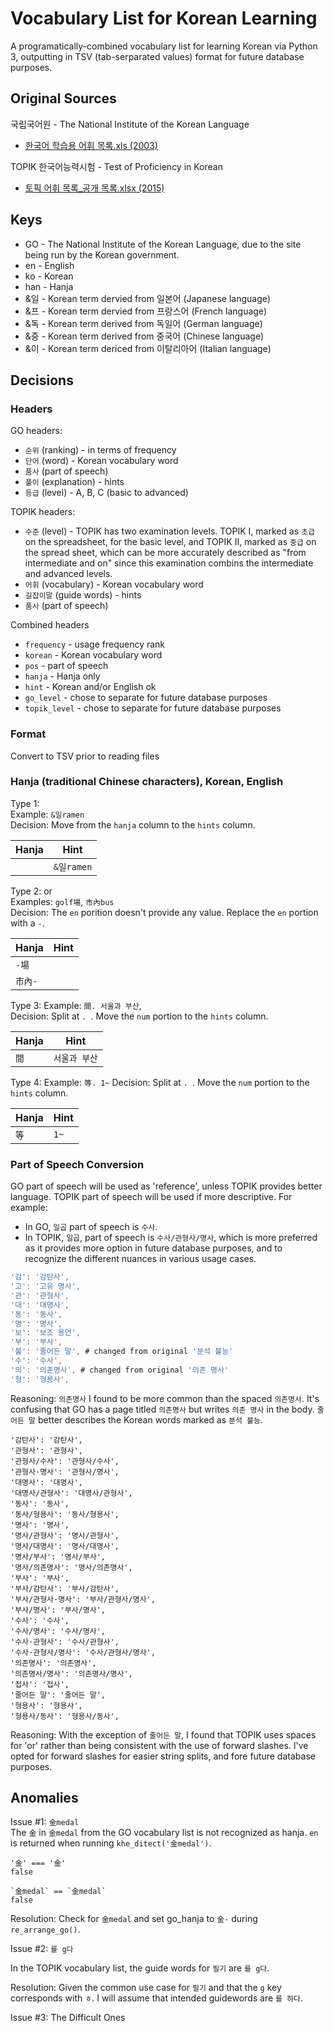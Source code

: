 # Vocabulary List for Korean Learning

A programatically-combined vocabulary list for learning Korean via Python 3, outputting in TSV (tab-serparated values) format for future database purposes.

## Original Sources

국립국어원 - The National Institute of the Korean Language
* [한국어 학습용 어휘 목록.xls (2003)](https://www.korean.go.kr/front/etcData/etcDataView.do?mn_id=46&etc_seq=71)

TOPIK 한국어능력시험 - Test of Proficiency in Korean
* [토픽 어휘 목록_공개 목록.xlsx (2015)](https://www.topik.go.kr/usr/cmm/subLocation.do?menuSeq=2110503&boardSeq=64217)

## Keys

* GO - The National Institute of the Korean Language, due to the site being run by the Korean government.
* en - English
* ko - Korean
* han - Hanja
* &일 - Korean term dervied from 일본어 (Japanese language)
* &프 - Korean term dervied from 프랑스어 (French language)
* &독 - Korean term derived from 독일어 (German language)
* &중 - Korean term derived from 중국어 (Chinese language)
* &이 - Korean term dericed from 이탈리아어 (Italian language)

## Decisions

### Headers

GO headers:
* `순위` (ranking) - in terms of frequency
* `단어` (word)	- Korean vocabulary word
* `품사` (part of speech)
* `풀이` (explanation) - hints
* `등급` (level) - A, B, C (basic to advanced)

TOPIK headers:
* `수준` (level) - TOPIK has two examination levels. TOPIK I, marked as `초급` on the spreadsheet, for the basic level, and TOPIK II, marked as `중급` on the spread sheet, which can be more accurately described as "from intermediate and on" since this examination combins the intermediate and advanced levels.
* `어휘` (vocabulary) - Korean vocabulary word
* `길잡이말` (guide words) - hints
* `품사` (part of speech)

Combined headers
* `frequency` - usage frequency rank
* `korean` - Korean vocabulary word
* `pos` - part of speech
* `hanja` - Hanja only
* `hint` - Korean and/or English ok
* `go_level` - chose to separate for future database purposes
* `topik_level` - chose to separate for future database purposes

### Format
 Convert to TSV prior to reading files

### Hanja (traditional Chinese characters), Korean, English

Type 1: <ampersand><ko><en>\
Example: `&일ramen`\
Decision: Move from the `hanja` column to the `hints` column.

| Hanja      | Hint |
| ----------- | ----------- |
|       | `&일ramen`       |


Type 2: <en><han> or <han><en>\
Examples: `golf場`, `市內bus`\
Decision: The `en` porition doesn't provide any value. Replace the `en` portion with a `-`.

| Hanja      | Hint |
| ----------- | ----------- |
| `-場`      |        |
| `市內-`   |         |

Type 3: <han><period><ko>
Example: `間. 서울과 부산`, \
Decision: Split at `. `. Move the `num` portion to the `hints` column.

| Hanja      | Hint |
| ----------- | ----------- |
| `間`      | `서울과 부산`       |

Type 4: <han><period><num>
Example: `等. 1~`
Decision: Split at `. `. Move the `num` portion to the `hints` column.

| Hanja      | Hint |
| ----------- | ----------- |
| `等`      | `1~`       |


### Part of Speech Conversion

GO part of speech will be used as 'reference', unless TOPIK provides better language. TOPIK part of speech will be used if more descriptive. For example:

- In GO, `일곱` part of speech is `수사`.
- In TOPIK, `일곱`, part of speech is `수사/관형사/명사`, which is more preferred as it provides more option in future database purposes, and to recognize the different nuances in various usage cases.

``` GO part of speech conversion
'감': '감탄사',
'고': '고유 명사',
'관': '관형사',
'대': '대명사',
'동': '동사',
'명': '명사',
'보': '보조 용언',
'부': '부사',
'불': '줄어든 말', # changed from original '분석 불능'
'수': '수사',
'의': '의존명사', # changed from original '의존 명사'
'형': '형용사',
```

Reasoning: `의존명사` I found to be more common than the spaced `의존명사`. It's confusing that GO has a page titled `의존명사` but writes `의존 명사` in the body. `줄어든 말` better describes the Korean words marked as `분석 불능`.

``` TOPIK part of speeech conversion
'감탄사': '감탄사',
'관형사': '관형사',
'관형사/수사': '관형사/수사',
'관형사·명사': '관형사/명사',
'대명사': '대명사',
'대명사/관형사': '대명사/관형사',
'동사': '동사',
'동사/형용사': '동사/형용사',
'명사': '명사',
'명사/관형사': '명사/관형사',
'명사/대명사': '명사/대명사',
'명사/부사': '명사/부사',
'명사/의존명사': '명사/의존명사',
'부사': '부사',
'부사/감탄사': '부사/감탄사',
'부사/관형사·명사': '부사/관형사/명사',
'부사/명사': '부사/명사',
'수사': '수사',
'수사/명사': '수사/명사',
'수사·관형사': '수사/관형사',
'수사·관형사/명사': '수사/관형사/명사',
'의존명사': '의존명사',
'의존명사/명사': '의존명사/명사',
'접사': '접사',
'줄어든 말': '줄어든 말',
'형용사': '형용사',
'형용사/동사': '형용사/동사',
```
Reasoning: With the exception of `줄어든 말`, I found that TOPIK uses spaces for 'or' rather than being consistent with the use of forward slashes. I've opted for forward slashes for easier string splits, and fore future database purposes.

## Anomalies 

Issue #1: `金medal`\
The `金` in `金medal` from the GO vocabulary list is not recognized as hanja. `en` is returned when running `khe_ditect('金medal')`.

``` tests
'金' === '金'
false

`金medal` == `金medal`
false
```
Resolution: Check for `金medal` and set go_hanja to `金-` during `re_arrange_go()`.

Issue #2: `를 g다`

In the TOPIK vocabulary list, the guide words for `필기` are `를 g다`. 

Resolution: Given the common use case for `필기` and that the `g` key corresponds with `ㅎ`. I will assume that intended guidewords are `를 하다`.

Issue #3: The Difficult Ones
